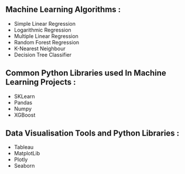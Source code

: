 ## Machine Learning Algorithms  : 

- Simple Linear Regression
- Logarithmic Regression 
- Multiple Linear Regression
- Random Forest Regression
- K-Nearest Neighbour
- Decision Tree Classifier

## Common Python Libraries used In Machine Learning Projects :

- SKLearn
- Pandas
- Numpy
- XGBoost

## Data Visualisation Tools and Python Libraries :

- Tableau 
- MatplotLib
- Plotly
- Seaborn
